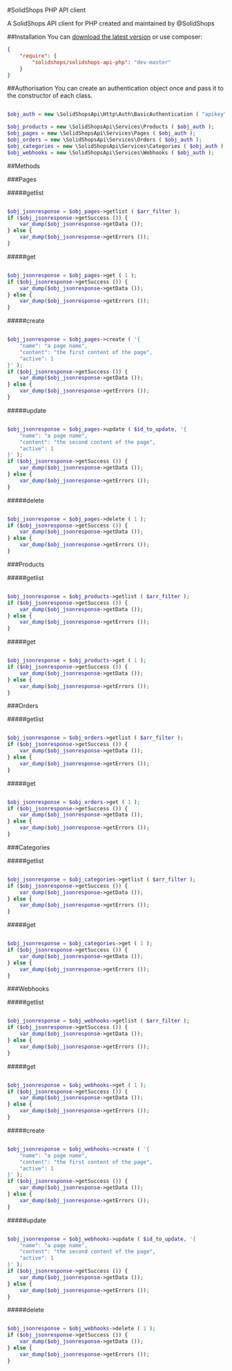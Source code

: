 #SolidShops PHP API client


A SolidShops API client for PHP created and maintained by @SolidShops


##Installation
You can [download the latest version](http://github.com/solidshops/solidshops-api-php/zipball/master) or use composer:

```json
{
	"require": {
		"solidshops/solidshops-api-php": "dev-master"
	}
}
```


##Authorisation
You can create an authentication object once and pass it to the constructor of each class.

```php

$obj_auth = new \SolidShopsApi\Http\Auth\BasicAuthentication ( "apikey", "apipassword" );

$obj_products = new \SolidShopsApi\Services\Products ( $obj_auth );
$obj_pages = new \SolidShopsApi\Services\Pages ( $obj_auth );
$obj_orders = new \SolidShopsApi\Services\Orders ( $obj_auth );
$obj_categories = new \SolidShopsApi\Services\Categories ( $obj_auth );
$obj_webhooks = new \SolidShopsApi\Services\Webhooks ( $obj_auth );

```


##Methods

###Pages

#####getlist

```php

$obj_jsonresponse = $obj_pages->getlist ( $arr_filter );
if ($obj_jsonresponse->getSuccess ()) {
	var_dump($obj_jsonresponse->getData ());
} else {
	var_dump($obj_jsonresponse->getErrors ());
}
```

#####get

```php

$obj_jsonresponse = $obj_pages->get ( 1 );
if ($obj_jsonresponse->getSuccess ()) {
	var_dump($obj_jsonresponse->getData ());
} else {
	var_dump($obj_jsonresponse->getErrors ());
}
```

#####create

```php

$obj_jsonresponse = $obj_pages->create ( '{
	"name": "a page name",
	"content": "the first content of the page",
	"active": 1
}' );
if ($obj_jsonresponse->getSuccess ()) {
	var_dump($obj_jsonresponse->getData ());
} else {
	var_dump($obj_jsonresponse->getErrors ());
}
```

#####update

```php

$obj_jsonresponse = $obj_pages->update ( $id_to_update, '{
	"name": "a page name",
	"content": "the second content of the page",
	"active": 1
}' );
if ($obj_jsonresponse->getSuccess ()) {
	var_dump($obj_jsonresponse->getData ());
} else {
	var_dump($obj_jsonresponse->getErrors ());
}
```

#####delete

```php

$obj_jsonresponse = $obj_pages->delete ( 1 );
if ($obj_jsonresponse->getSuccess ()) {
	var_dump($obj_jsonresponse->getData ());
} else {
	var_dump($obj_jsonresponse->getErrors ());
}
```

###Products

#####getlist

```php

$obj_jsonresponse = $obj_products->getlist ( $arr_filter );
if ($obj_jsonresponse->getSuccess ()) {
	var_dump($obj_jsonresponse->getData ());
} else {
	var_dump($obj_jsonresponse->getErrors ());
}
```

#####get

```php

$obj_jsonresponse = $obj_products->get ( 1 );
if ($obj_jsonresponse->getSuccess ()) {
	var_dump($obj_jsonresponse->getData ());
} else {
	var_dump($obj_jsonresponse->getErrors ());
}
```

###Orders

#####getlist

```php

$obj_jsonresponse = $obj_orders->getlist ( $arr_filter );
if ($obj_jsonresponse->getSuccess ()) {
	var_dump($obj_jsonresponse->getData ());
} else {
	var_dump($obj_jsonresponse->getErrors ());
}
```

#####get

```php

$obj_jsonresponse = $obj_orders->get ( 1 );
if ($obj_jsonresponse->getSuccess ()) {
	var_dump($obj_jsonresponse->getData ());
} else {
	var_dump($obj_jsonresponse->getErrors ());
}
```

###Categories

#####getlist

```php

$obj_jsonresponse = $obj_categories->getlist ( $arr_filter );
if ($obj_jsonresponse->getSuccess ()) {
	var_dump($obj_jsonresponse->getData ());
} else {
	var_dump($obj_jsonresponse->getErrors ());
}
```

#####get

```php

$obj_jsonresponse = $obj_categories->get ( 1 );
if ($obj_jsonresponse->getSuccess ()) {
	var_dump($obj_jsonresponse->getData ());
} else {
	var_dump($obj_jsonresponse->getErrors ());
}
```

###Webhooks

#####getlist

```php

$obj_jsonresponse = $obj_webhooks->getlist ( $arr_filter );
if ($obj_jsonresponse->getSuccess ()) {
	var_dump($obj_jsonresponse->getData ());
} else {
	var_dump($obj_jsonresponse->getErrors ());
}
```

#####get

```php

$obj_jsonresponse = $obj_webhooks->get ( 1 );
if ($obj_jsonresponse->getSuccess ()) {
	var_dump($obj_jsonresponse->getData ());
} else {
	var_dump($obj_jsonresponse->getErrors ());
}
```

#####create

```php

$obj_jsonresponse = $obj_webhooks->create ( '{
	"name": "a page name",
	"content": "the first content of the page",
	"active": 1
}' );
if ($obj_jsonresponse->getSuccess ()) {
	var_dump($obj_jsonresponse->getData ());
} else {
	var_dump($obj_jsonresponse->getErrors ());
}
```

#####update

```php

$obj_jsonresponse = $obj_webhooks->update ( $id_to_update, '{
	"name": "a page name",
	"content": "the second content of the page",
	"active": 1
}' );
if ($obj_jsonresponse->getSuccess ()) {
	var_dump($obj_jsonresponse->getData ());
} else {
	var_dump($obj_jsonresponse->getErrors ());
}
```

#####delete

```php

$obj_jsonresponse = $obj_webhooks->delete ( 1 );
if ($obj_jsonresponse->getSuccess ()) {
	var_dump($obj_jsonresponse->getData ());
} else {
	var_dump($obj_jsonresponse->getErrors ());
}
```
